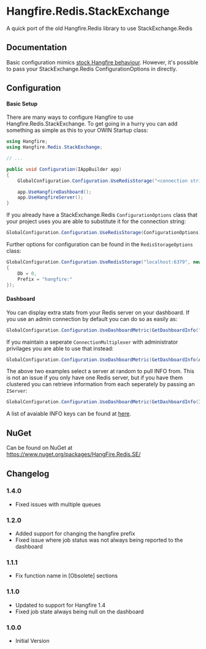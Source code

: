 Hangfire.Redis.StackExchange
==============

A quick port of the old Hangfire.Redis library to use StackExchange.Redis

## Documentation
Basic configuration mimics [stock Hangfire behaviour](http://docs.hangfire.io/en/latest/configuration/using-redis.html). However, it's possible to pass your StackExchange.Redis ConfigurationOptions in directly.

## Configuration
#### Basic Setup

There are many ways to configure Hangfire to use Hangfire.Redis.StackExchange. To get going in a hurry you can add something as simple as this to your OWIN Startup class:

```c#
using Hangfire;
using Hangfire.Redis.StackExchange;

// ...

public void Configuration(IAppBuilder app)
{
    GlobalConfiguration.Configuration.UseRedisStorage("<connection string>");

    app.UseHangfireDashboard();
    app.UseHangfireServer();
}
```

If you already have a StackExchange.Redis `ConfigurationOptions` class that your project uses you are able to substitute it for the connection string:

```c#
GlobalConfiguration.Configuration.UseRedisStorage(ConfigurationOptions);
```

Further options for configuration can be found in the `RedisStorageOptions` class:
```c#
GlobalConfiguration.Configuration.UseRedisStorage("localhost:6379", new RedisStorageOptions()
{
	Db = 0,
	Prefix = "hangfire:"
});
```

#### Dashboard
You can display extra stats from your Redis server on your dashboard. If you use an admin connection by default you can do so as easily as:
```c#
GlobalConfiguration.Configuration.UseDashboardMetric(GetDashboardInfo("Version", "redis_version"));
```
If you maintain a seperate `ConnectionMultiplexer` with administrator privilages you are able to use that instead:
```c#
GlobalConfiguration.Configuration.UseDashboardMetric(GetDashboardInfo(AdminMultiplexer, "Version", "redis_version"));
```
The above two examples select a server at random to pull INFO from. This is not an issue if you only have one Redis server, but if you have them clustered you can retrieve information from each seperately by passing an `IServer`:
```c#
GlobalConfiguration.Configuration.UseDashboardMetric(GetDashboardInfo(IServer, "Server 1: Version", "redis_version"));
```
A list of avaiable INFO keys can be found at [here](http://redis.io/commands/INFO).

## NuGet

Can be found on NuGet at https://www.nuget.org/packages/HangFire.Redis.SE/

## Changelog
### 1.4.0
* Fixed issues with multiple queues

### 1.2.0
* Added support for changing the hangfire prefix
* Fixed issue where job status was not always being reported to the dashboard

### 1.1.1
* Fix function name in [Obsolete] sections

### 1.1.0
* Updated to support for Hangfire 1.4
* Fixed job state always being null on the dashboard

### 1.0.0
* Initial Version